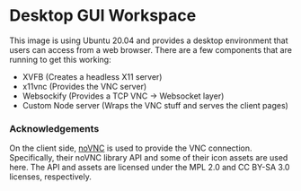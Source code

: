 # Desktop GUI Workspace

This image is using Ubuntu 20.04 and provides a desktop environment that users can access from a web browser.  There are a few components that are running to get this working:

 - XVFB (Creates a headless X11 server)
 - x11vnc (Provides the VNC server)
 - Websockify (Provides a TCP VNC -> Websocket layer)
 - Custom Node server (Wraps the VNC stuff and serves the client pages)

### Acknowledgements

On the client side, [noVNC](https://novnc.com/info.html) is used to provide the VNC connection.  Specifically, their noVNC library API and some of their icon assets are used here.  The API and assets are licensed under the MPL 2.0 and CC BY-SA 3.0 licenses, respectively.
